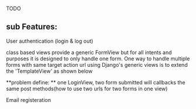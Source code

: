 TODO


## sub Features:

User authentication \(login & log out\)

class based views provide a generic FormView but for all intents and purposes it is designed to only handle one form. One way to handle multiple forms with same target action url using Django's generic views is to extend the 'TemplateView' as shown below



**problem define:
**
one LoginView, two form submitted will callbacks the same post methods\(how to use two urls for two forms in one view\)

Email registeration


